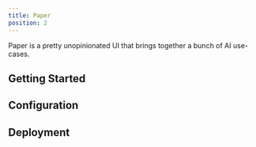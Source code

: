 ```yaml
---
title: Paper
position: 2
---
```


Paper is a pretty unopinionated UI that brings together a bunch of AI use-cases.

## Getting Started

## Configuration

## Deployment